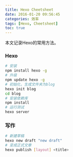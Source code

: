 ```yaml
---
title: Hexo Cheetsheet
date: 2016-01-20 09:56:45
categories: 效率
tags: [Hexo, Cheetsheet]
toc: true
---
```


本文记录Hexo的常用方法。

### Hexo

``` Bash
# 安装
npm install hexo -g
# 升级
npm update hexo -g
# 初始化，生成文件夹为blog
hexo init blog
cd blog
# 安装依赖库
npm install
# 运行测试
hexo server
```

### 写作

``` Bash
# 新建草稿
hexo new draft "new draft"
# 变成正式文章
hexo publish [layout] <title>
```
